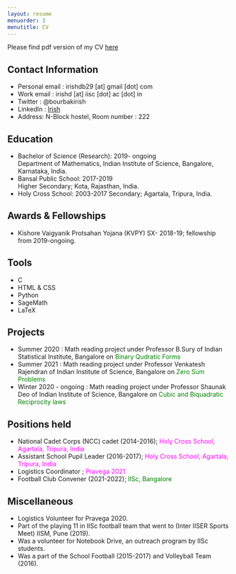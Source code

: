 ```yaml
---
layout: resume
menuorder: 3
menutitle: CV
---
```

Please find pdf version of my CV [here](/files/Irish_CV.pdf)

## **Contact Information**
- Personal email : irishdb29 [at] gmail [dot] com
- Work email : irishd [at] iisc [dot] ac [dot] in
- Twitter : @bourbakirish
- LinkedIn : [Irish](http://linkedin.com/in/irish-debbarma-b007701a5)
- Address: N-Block hostel, Room number : 222


## **Education**

- Bachelor of Science (Research): 2019- ongoing  
 Department of Mathematics, Indian Institute of Science, Bangalore, Karnataka, India.
- Bansal Public School: 2017-2019  
 Higher Secondary; Kota, Rajasthan, India.
- Holy Cross School: 2003-2017
Secondary; Agartala, Tripura, India.

## **Awards & Fellowships**
- Kishore Vaigyanik Protsahan Yojana (KVPY) SX- 2018-19; fellowship from 2019-ongoing.

## **Tools**
- C
- HTML & CSS
- Python
- SageMath
- LaTeX

## **Projects**

- Summer 2020 : Math reading project under Professor B.Sury of Indian Statistical Institute, Bangalore on <span style="color: green">Binary Qudratic Forms</span>
- Summer 2021 : Math reading project under Professor Venkatesh Rajendran of Indian Institute of Science, Bangalore on <span style="color: green">Zero Sum Problems</span> 
- Winter 2020 - ongoing : Math reading project under Professor Shaunak Deo of Indian Institute of Science, Bangalore on <span style="color: green">Cubic and Biquadratic Reciprocity laws</span>

## **Positions held**

- National Cadet Corps (NCC) cadet (2014-2016); <span style="color: magenta">Holy Cross School, Agartala, Tripura, India</span>
- Assistant School Pupil Leader (2016-2017); <span style="color: magenta">Holy Cross School, Agartala, Tripura, India</span>
- Logistics Coordinator ; <span style="color: magenta">Pravega 2021</span> 
- Football Club Convener (2021-2022); <span style="color: green">IISc, Bangalore</span>  

## **Miscellaneous**


- Logistics Volunteer for Pravega 2020.
- Part of the playing 11 in IISc football team that went to (Inter IISER Sports Meet) IISM, Pune (2019).
- Was a volunteer for Notebook Drive, an outreach program by IISc students.
- Was a part of the School Football (2015-2017) and Volleyball Team (2016).



<!-- ### Footer

Last updated: May 2013 -->



